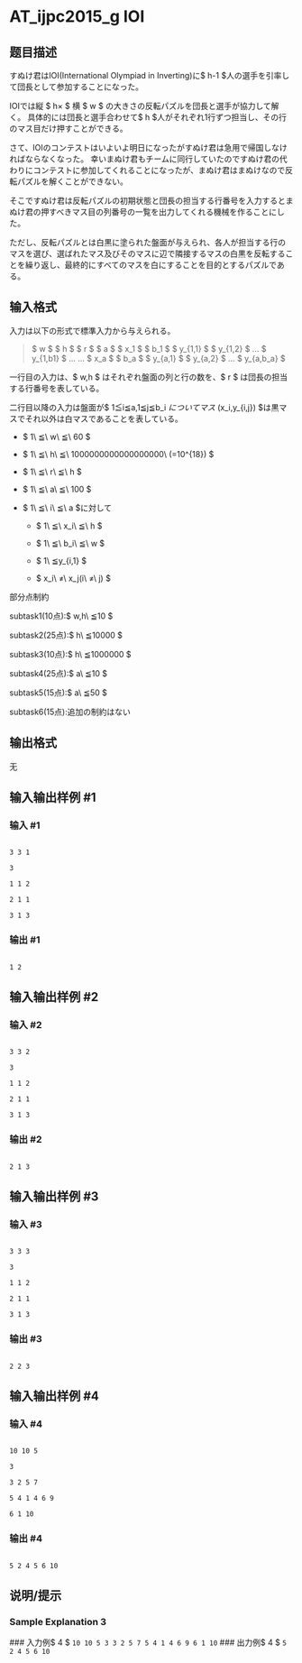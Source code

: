 # AT_ijpc2015_g IOI

## 题目描述

[problemUrl]: https://atcoder.jp/contests/ijpc2015/tasks/ijpc2015_g

すぬけ君はIOI(International Olympiad in Inverting)に$ h-1 $人の選手を引率して団長として参加することになった。

IOIでは縦 $ h× $ 横 $ w $ の大きさの反転パズルを団長と選手が協力して解く。 具体的には団長と選手合わせて$ h $人がそれぞれ1行ずつ担当し、その行のマス目だけ押すことができる。

さて、IOIのコンテストはいよいよ明日になったがすぬけ君は急用で帰国しなければならなくなった。 幸いまぬけ君もチームに同行していたのですぬけ君の代わりにコンテストに参加してくれることになったが、まぬけ君はまぬけなので反転パズルを解くことができない。

 そこですぬけ君は反転パズルの初期状態と団長の担当する行番号を入力するとまぬけ君の押すべきマス目の列番号の一覧を出力してくれる機械を作ることにした。

 ただし、反転パズルとは白黒に塗られた盤面が与えられ、各人が担当する行のマスを選び、選ばれたマス及びそのマスに辺で隣接するマスの白黒を反転することを繰り返し、最終的にすべてのマスを白にすることを目的とするパズルである。

## 输入格式

入力は以下の形式で標準入力から与えられる。

> $ w $ $ h $ $ r $ $ a $ $ x_1 $ $ b_1 $ $ y_{1,1} $ $ y_{1,2} $ ... $ y_{1,b1} $ ... ... $ x_a $ $ b_a $ $ y_{a,1} $ $ y_{a,2} $ ... $ y_{a,b_a} $

 一行目の入力は、$ w,h $ はそれぞれ盤面の列と行の数を、$ r $ は団長の担当する行番号を表している。

二行目以降の入力は盤面が$ 1≦i≦a,1≦j≦b_i $についてマス$ (x_i,y_{i,j}) $は黒マスでそれ以外は白マスであることを表している。

- $ 1\ ≦\ w\ ≦\ 60 $
- $ 1\ ≦\ h\ ≦\ 1000000000000000000\ (=10^{18}) $
- $ 1\ ≦\ r\ ≦\ h $
- $ 1\ ≦\ a\ ≦\ 100 $
- $ 1\ ≦\ i\ ≦\ a $に対して 
  - $ 1\ ≦\ x_i\ ≦\ h $
  - $ 1\ ≦\ b_i\ ≦\ w $
  - $ 1\ ≦y_{i,1} $
  - $ x_i\ ≠\ x_j(i\ ≠\ j) $

部分点制約

subtask1(10点):$ w,h\ ≦10 $

subtask2(25点):$ h\ ≦10000 $

subtask3(10点):$ h\ ≦1000000 $

subtask4(25点):$ a\ ≦10 $

subtask5(15点):$ a\ ≦50 $

subtask6(15点):追加の制約はない

## 输出格式

无

## 输入输出样例 #1

### 输入 #1

```
3 3 1
3
1 1 2
2 1 1
3 1 3
```

### 输出 #1

```
1 2
```

## 输入输出样例 #2

### 输入 #2

```
3 3 2
3
1 1 2
2 1 1
3 1 3
```

### 输出 #2

```
2 1 3
```

## 输入输出样例 #3

### 输入 #3

```
3 3 3
3
1 1 2
2 1 1
3 1 3
```

### 输出 #3

```
2 2 3
```

## 输入输出样例 #4

### 输入 #4

```
10 10 5
3
3 2 5 7
5 4 1 4 6 9
6 1 10
```

### 输出 #4

```
5 2 4 5 6 10
```

## 说明/提示

### Sample Explanation 3

\### 入力例$ 4 $ ``` 10 10 5 3 3 2 5 7 5 4 1 4 6 9 6 1 10 ``` ### 出力例$ 4 $ ``` 5 2 4 5 6 10 ```